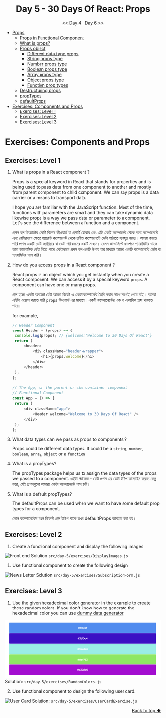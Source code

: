 <div align="center">
  <h1> Day 5 - 30 Days Of React: Props </h1>
   
   [<< Day 4](src/day-4/README.md) | [Day 6 >>](src/day-6/README.md)
</div>

- [Props](#props)
  - [Props in Functional Component](#props-in-functional-component)
  - [What is props?](#what-is-props)
  - [Props object](#props-object)
    - [Different data type props](#different-data-type-props)
    - [String props type](#string-props-type)
    - [Number props type](#number-props-type)
    - [Boolean props type](#boolean-props-type)
    - [Array props type](#array-props-type)
    - [Object props type](#object-props-type)
    - [Function prop types](#function-prop-types)
  - [Destructuring props](#destructuring-props)
  - [propTypes](#proptypes)
  - [defaultProps](#defaultprops)
- [Exercises: Components and Props](#exercises-components-and-props)
  - [Exercises: Level 1](#exercises-level-1)
  - [Exercises: Level 2](#exercises-level-2)
  - [Exercises: Level 3](#exercises-level-3)

# Exercises: Components and Props

## Exercises: Level 1

1. What is props in a React component ?

   Props is a special keyword in React that stands for properties and is being used to pass data from one component to another and mostly from parent component to child component. We can say props is a data carrier or a means to transport data.

   I hope you are familiar with the JavaScript function. Most of the time, functions with parameters are smart and they can take dynamic data likewise props is a way we pass data or parameter to a component. Let's see the difference between a function and a component.

   প্রপস হল রিঅ্যাক্টের একটি বিশেষ কীওয়ার্ড যা প্রপার্টি বোঝায় এবং এটি একটি কম্পোনেন্ট থেকে অন্য কম্পোনেন্টে এবং বেশিরভাগ ক্ষেত্রে প্যারেন্ট কম্পোনেন্ট থেকে চাইল্ড কম্পোনেন্টে ডেটা পাঠাতে ব্যবহৃত হচ্ছে। আমরা বলতে পারি প্রপস একটি ডেটা ক্যারিয়ার বা ডেটা পরিবহনের একটি মাধ্যম।
   যেমন জাভাস্ক্রিপ্ট ফাংশনে প্যারামিটার থাকে তারা ডায়নামিক ডেটা নিতে পারে একইভাবে প্রপস হল একটি উপায় যার মাধ্যমে আমরা একটি কম্পোনেন্টে ডেটা বা প্যারামিটার পাস করি।

2. How do you access props in a React component ?

   React props is an object which you get instantly when you create a React component.
   We can access it by a special keyword `props`. A component can have one or many props.

   প্রপ্স হচ্ছে একটা অবজেক্ট যেটা আমরা রিয়েক্ট এ একটা কম্পোনেন্ট তৈরি করার সাথে সাথেই পেয়ে যাই। আমরা এইটা এক্সেস করতে পারি `props` কিওয়ার্ড এর মাধ্যমে। একটি কম্পোনেন্টের এক বা একাধিক প্রপ্স থাকতে পারে।

   for example,

   ```js
   // Header Component
   const Header = (props) => {
   	console.log(props); // {welcome:'Welcome to 30 Days Of React'}
   	return (
   		<header>
   			<div className="header-wrapper">
   				<h1>{props.welcome}</h1>
   			</div>
   		</header>
   	);
   };

   // The App, or the parent or the container component
   // Functional Component
   const App = () => {
   	return (
   		<div className="app">
   			<Header welcome="Welcome to 30 Days Of React" />
   		</div>
   	);
   };
   ```

3. What data types can we pass as props to components ?

   Props could be different data types. It could be a `string`, `number`, `boolean`, `array`, `object` or a `function`

4. What is a propTypes?

   The propTypes package helps us to assign the data types of the props we passed to a component.
   এইটা প্যাকেজ - যেটা প্রপস এর ডেটা টাইপ আস্যাইন করতে হেল্প করে, যেই প্রপসগুলো আমারা একটা কম্পোনেন্টে পাস করি।

5. What is a default propTypes?

   The defaultProps can be used when we want to have some default prop types for a component.

   কোন কম্পোনেন্টের যখন ডিফল্ট প্রপ্স টাইপ থাকে তখন defaultProps ব্যাবহার করা হয়।

## Exercises: Level 2

1. Create a functional component and display the following images

![Front end](https://raw.githubusercontent.com/Asabeneh/30-Days-Of-React/master/images/frontend_technologies.png)
Solution `src/day-5/exercises/DisplayImages.js`

1. Use functional component to create the following design

![News Letter](https://raw.githubusercontent.com/Asabeneh/30-Days-Of-React/master/images/news_letter_design.png)
Solution `src/day-5/exercises/SubscriptionForm.js`

## Exercises: Level 3

1.  Use the given hexadecimal color generator in the example to create these random colors. If you don't know how to generate the hexadecimal color you can use [dummy data generator](https://www.30daysofreact.com/dummy-data).

![Hexadecimal colors](https://raw.githubusercontent.com/Asabeneh/30-Days-Of-React/master/images/hexadecimal_color_exercise.png)
Solution: `src/day-5/exercises/RandomColors.js`

2.  Use functional component to design the following user card.

![User Card](https://raw.githubusercontent.com/Asabeneh/30-Days-Of-React/master/images/user_card_design_jsx.png)
Solution: `src/day-5/exercises/UserCardExercise.js`

<div align="right">

[Back to top ⬆️](#top)

</div>
